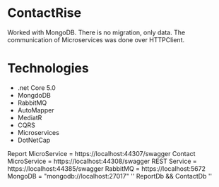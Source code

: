
# ContactRise #
Worked with MongoDB. There is no migration, only data.
The communication of Microservices was done over HTTPClient.


# Technologies #
- .net Core 5.0
- MongdoDB
- RabbitMQ
- AutoMapper
- MediatR
- CQRS
- Microservices
- DotNetCap


Report MicroService = https://localhost:44307/swagger
Contact MicroService = https://localhost:44308/swagger
REST Service = https://localhost:44385/swagger
RabbitMQ =  https://localhost:5672
MongoDB =  "mongodb://localhost:27017" '' ReportDb && ContactDb ''
